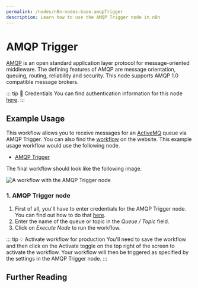 ```yaml
---
permalink: /nodes/n8n-nodes-base.amqpTrigger
description: Learn how to use the AMQP Trigger node in n8n
---
```


# AMQP Trigger

[AMQP](https://www.amqp.org/) is an open standard application layer protocol for message-oriented middleware. The defining features of AMQP are message orientation, queuing, routing, reliability and security. This node supports AMQP 1.0 compatible message brokers.

::: tip 🔑 Credentials
You can find authentication information for this node [here](../../../credentials/AMQP/README.md).
:::


## Example Usage

This workflow allows you to receive messages for an [ActiveMQ](https://activemq.apache.org/) queue via AMQP Trigger. You can also find the [workflow](https://n8n.io/workflows/513) on the website. This example usage workflow would use the following node.
- [AMQP Trigger]()

The final workflow should look like the following image.

![A workflow with the AMQP Trigger node](./workflow.png)


### 1. AMQP Trigger node

1. First of all, you'll have to enter credentials for the AMQP Trigger node. You can find out how to do that [here](../../../credentials/AMQP/README.md).
2. Enter the name of the queue or topic in the *Queue / Topic* field.
3. Click on *Execute Node* to run the workflow.

::: tip 💡 Activate workflow for production
You'll need to save the workflow and then click on the Activate toggle on the top right of the screen to activate the workflow. Your workflow will then be triggered as specified by the settings in the AMQP Trigger node.
:::

## Further Reading

<FurtherReadingBlog />
